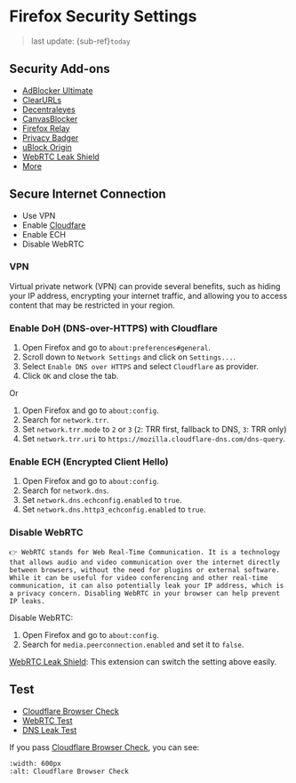 # Firefox Security Settings
> last update: {sub-ref}`today`
<div style="width: 790px;"></div>


## Security Add-ons
- [AdBlocker Ultimate](https://addons.mozilla.org/en-US/firefox/addon/adblocker-ultimate/)
- [ClearURLs](https://addons.mozilla.org/en-US/firefox/addon/clearurls/)
- [Decentraleyes](https://addons.mozilla.org/en-US/firefox/addon/decentraleyes/)
- [CanvasBlocker](https://addons.mozilla.org/en-US/firefox/addon/canvasblocker/)
- [Firefox Relay](https://relay.firefox.com/)
- [Privacy Badger](https://addons.mozilla.org/en-US/firefox/addon/privacy-badger17/)
- [uBlock Origin](https://addons.mozilla.org/en-US/firefox/addon/ublock-origin/)
- [WebRTC Leak Shield](https://addons.mozilla.org/en-US/firefox/addon/webrtc-leak-shield/)
- [More](https://addons.mozilla.org/en-US/firefox/extensions/category/privacy-security/)

## Secure Internet Connection
- Use VPN
- Enable [Cloudfare](https://developers.cloudflare.com/1.1.1.1/setup/)
- Enable ECH
- Disable WebRTC

### VPN
Virtual private network (VPN) can provide several benefits, such as hiding your IP address, encrypting your internet traffic, and allowing you to access content that may be restricted in your region.


### Enable DoH (DNS-over-HTTPS) with Cloudflare
1. Open Firefox and go to `about:preferences#general`.
2. Scroll down to `Network Settings` and click on `Settings...`.
3. Select `Enable DNS over HTTPS` and select `Cloudflare` as provider.
4. Click `OK` and close the tab.

Or
1. Open Firefox and go to `about:config`.
2. Search for `network.trr`.
3. Set `network.trr.mode` to `2` or `3` (`2`: TRR first, fallback to DNS, `3`: TRR only)
4. Set `network.trr.uri` to `https://mozilla.cloudflare-dns.com/dns-query`.


### Enable ECH (Encrypted Client Hello)
1. Open Firefox and go to `about:config`.
2. Search for `network.dns`.
3. Set `network.dns.echconfig.enabled` to `true`.
5. Set `network.dns.http3_echconfig.enabled` to `true`.


### Disable WebRTC
```{admonition} WebRTC
👉 WebRTC stands for Web Real-Time Communication. It is a technology that allows audio and video communication over the internet directly between browsers, without the need for plugins or external software. While it can be useful for video conferencing and other real-time communication, it can also potentially leak your IP address, which is a privacy concern. Disabling WebRTC in your browser can help prevent IP leaks.
```

Disable WebRTC:
1. Open Firefox and go to `about:config`.
2. Search for `media.peerconnection.enabled` and set it to `false`.

[WebRTC Leak Shield](https://addons.mozilla.org/en-US/firefox/addon/webrtc-leak-shield/): This extension can switch the setting above easily.


## Test
- [Cloudflare Browser Check](https://www.cloudflare.com/ssl/encrypted-sni/#results)
- [WebRTC Test](https://ip8.com/webrtc-test)
- [DNS Leak Test](https://dnsleaktest.org/dns-leak-test)

If you pass [Cloudflare Browser Check](https://www.cloudflare.com/ssl/encrypted-sni/#results), you can see:
```{image} img/cloudflare-test.png
:width: 600px
:alt: Cloudflare Browser Check
```